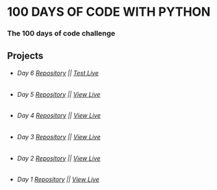 # 100 DAYS OF CODE WITH PYTHON

### The 100 days of code challenge

## Projects

- ###### Day 6 [Repository](https://github.com/ArmantoArisRoutsis/100_Days_Of_Code/tree/main/Day-6__Escaping-The-Maze) || [Test Live](https://reeborg.ca/reeborg.html?lang=en&mode=python&menu=worlds%2Fmenus%2Freeborg_intro_en.json&name=Maze&url=worlds%2Ftutorial_en%2Fmaze1.json)
- ###### Day 5 [Repository](https://github.com/ArmantoArisRoutsis/100_Days_Of_Code/tree/main/Day-5__Password-Generator) || [View Live](https://repl.it/@ArisRoutsis/password-generator-start#main.py)
- ###### Day 4 [Repository](https://github.com/ArmantoArisRoutsis/100_Days_Of_Code/tree/main/Day-4__Rock-Paper-Scissors) || [View Live](https://repl.it/@ArisRoutsis/rock-paper-scissors-start#main.py)
- ###### Day 3 [Repository](https://github.com/ArmantoArisRoutsis/100_Days_Of_Code/tree/main/Day-3__Treasure-Island) || [View Live](https://repl.it/@ArisRoutsis/treasure-island-start-1#main.py)
- ###### Day 2 [Repository](https://github.com/ArmantoArisRoutsis/100_Days_Of_Code/tree/main/Day-2__Tip-Calculatory) || [View Live](https://repl.it/@ArisRoutsis/tip-calculator-start#main.py)
- ###### Day 1 [Repository](https://github.com/ArmantoArisRoutsis/100_Days_Of_Code/tree/main/Day-1__Band-Name-Generator) || [View Live](https://repl.it/@ArisRoutsis/band-name-generator-start#main.py)
